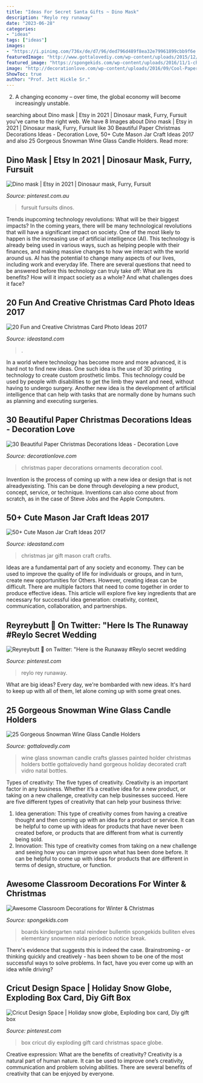 ```yaml
---
title: "Ideas For Secret Santa Gifts ~ Dino Mask"
description: "Reylo rey runaway"
date: "2023-06-28"
categories:
- "ideas"
tags: ["ideas"]
images:
- "https://i.pinimg.com/736x/de/d7/96/ded796d489f8ea32e79961899cbb9f6e.jpg"
featuredImage: "http://www.gottalovediy.com/wp-content/uploads/2015/12/411.jpg"
featured_image: "https://spongekids.com/wp-content/uploads/2016/11/1-christmas-bulletin-board-ideas-thumb.jpg"
image: "http://decorationlove.com/wp-content/uploads/2016/09/Cool-Paper-Christmas-Ornaments.jpg"
ShowToc: true
author: "Prof. Jett Hickle Sr."
---
```



2. A changing economy – over time, the global economy will become increasingly unstable.

	

		
searching about Dino mask | Etsy in 2021 | Dinosaur mask, Furry, Fursuit you've came to the right web. We have 8 Images about Dino mask | Etsy in 2021 | Dinosaur mask, Furry, Fursuit like 30 Beautiful Paper Christmas Decorations Ideas - Decoration Love, 50+ Cute Mason Jar Craft Ideas 2017 and also 25 Gorgeous Snowman Wine Glass Candle Holders. Read more:
		
    
## Dino Mask | Etsy In 2021 | Dinosaur Mask, Furry, Fursuit

<img loading=lazy src="https://i.pinimg.com/736x/de/d7/96/ded796d489f8ea32e79961899cbb9f6e.jpg" onerror="this.onerror=null;this.src='https://tse3.mm.bing.net/th?id=OIP.UNugYWANbSxaUKjwj0gKnwHaJ3&amp;pid=15.1';" alt="Dino mask | Etsy in 2021 | Dinosaur mask, Furry, Fursuit">

_Source: pinterest.com.au_

>fursuit fursuits dinos. 

	

Trends inupcoming technology revolutions: What will be their biggest impacts?
In the coming years, there will be many technological revolutions that will have a significant impact on society. One of the most likely to happen is the increasing use of artificial intelligence (AI). This technology is already being used in various ways, such as helping people with their finances, and making massive changes to how we interact with the world around us. AI has the potential to change many aspects of our lives, including work and everyday life. There are several questions that need to be answered before this technology can truly take off: What are its benefits? How will it impact society as a whole? And what challenges does it face?

    
## 20 Fun And Creative Christmas Card Photo Ideas 2017

<img loading=lazy src="https://ideastand.com/wp-content/uploads/2015/09/1-christmas-card-photo-ideas.jpg" onerror="this.onerror=null;this.src='https://tse1.mm.bing.net/th?id=OIP.bwZLfbRF7NIqyYcqYspJXQHaLy&amp;pid=15.1';" alt="20 Fun and Creative Christmas Card Photo Ideas 2017">

_Source: ideastand.com_

>. 

	

In a world where technology has become more and more advanced, it is hard not to find new ideas. One such idea is the use of 3D printing technology to create custom prosthetic limbs. This technology could be used by people with disabilities to get the limb they want and need, without having to undergo surgery. Another new idea is the development of artificial intelligence that can help with tasks that are normally done by humans such as planning and executing surgeries.

    
## 30 Beautiful Paper Christmas Decorations Ideas - Decoration Love

<img loading=lazy src="http://decorationlove.com/wp-content/uploads/2016/09/Cool-Paper-Christmas-Ornaments.jpg" onerror="this.onerror=null;this.src='https://tse3.mm.bing.net/th?id=OIP.IxjALUv3heJQc8Pk9UTYzAHaLG&amp;pid=15.1';" alt="30 Beautiful Paper Christmas Decorations Ideas - Decoration Love">

_Source: decorationlove.com_

>christmas paper decorations ornaments decoration cool. 

	

Invention is the process of coming up with a new idea or design that is not alreadyexisting. This can be done through developing a new product, concept, service, or technique. Inventions can also come about from scratch, as in the case of Steve Jobs and the Apple Computers.

    
## 50+ Cute Mason Jar Craft Ideas 2017

<img loading=lazy src="http://ideastand.com/wp-content/uploads/2014/02/mason-jar-crafts/christmas-food-gift-13.jpg" onerror="this.onerror=null;this.src='https://tse1.mm.bing.net/th?id=OIP.IOWvQxpGKOKAEkRgncZulQHaHa&amp;pid=15.1';" alt="50+ Cute Mason Jar Craft Ideas 2017">

_Source: ideastand.com_

>christmas jar gift mason craft crafts. 

	

Ideas are a fundamental part of any society and economy. They can be used to improve the quality of life for individuals or groups, and in turn, create new opportunities for Others. However, creating ideas can be difficult. There are multiple factors that need to come together in order to produce effective ideas. This article will explore five key ingredients that are necessary for successful idea generation: creativity, context, communication, collaboration, and partnerships.

    
## Reyreybutt 🦋 On Twitter: &quot;Here Is The Runaway #Reylo Secret Wedding

<img loading=lazy src="https://i.pinimg.com/736x/86/9b/85/869b8554bcc1fe3224c3249e35399072.jpg" onerror="this.onerror=null;this.src='https://tse1.mm.bing.net/th?id=OIP.jHToMcF1XK7o85s7lTQ3qQHaJ3&amp;pid=15.1';" alt="Reyreybutt 🦋 on Twitter: &quot;Here is the Runaway #Reylo secret wedding">

_Source: pinterest.com_

>reylo rey runaway. 

	

What are big ideas?
Every day, we're bombarded with new ideas. It's hard to keep up with all of them, let alone coming up with some great ones.

    
## 25 Gorgeous Snowman Wine Glass Candle Holders

<img loading=lazy src="http://www.gottalovediy.com/wp-content/uploads/2015/12/411.jpg" onerror="this.onerror=null;this.src='https://tse4.mm.bing.net/th?id=OIP.GfZ81tbtGjM6q3lLAj9oYQHaJ3&amp;pid=15.1';" alt="25 Gorgeous Snowman Wine Glass Candle Holders">

_Source: gottalovediy.com_

>wine glass snowman candle crafts glasses painted holder christmas holders bottle gottalovediy hand gorgeous holiday decorated craft vidro natal bottles. 

	

Types of creativity: The five types of creativity.
Creativity is an important factor in any business. Whether it’s a creative idea for a new product, or taking on a new challenge, creativity can help businesses succeed. Here are five different types of creativity that can help your business thrive: 
1. Idea generation: This type of creativity comes from having a creative thought and then coming up with an idea for a product or service. It can be helpful to come up with ideas for products that have never been created before, or products that are different from what is currently being sold. 
2. Innovation: This type of creativity comes from taking on a new challenge and seeing how you can improve upon what has been done before. It can be helpful to come up with ideas for products that are different in terms of design, structure, or function. 

    
## Awesome Classroom Decorations For Winter &amp; Christmas

<img loading=lazy src="https://spongekids.com/wp-content/uploads/2016/11/1-christmas-bulletin-board-ideas-thumb.jpg" onerror="this.onerror=null;this.src='https://tse3.mm.bing.net/th?id=OIP.1HnqEbdO0079Kp5W_cLmEQHaHa&amp;pid=15.1';" alt="Awesome Classroom Decorations for Winter &amp; Christmas">

_Source: spongekids.com_

>boards kindergarten natal reindeer bullentin spongekids bulliten elves elementary snowmen nida periodico notice break. 

	

There's evidence that suggests this is indeed the case. Brainstroming - or thinking quickly and creatively - has been shown to be one of the most successful ways to solve problems. In fact, have you ever come up with an idea while driving?

    
## Cricut Design Space | Holiday Snow Globe, Exploding Box Card, Diy Gift Box

<img loading=lazy src="https://i.pinimg.com/736x/70/aa/03/70aa037da0279382c41ce514364e2411.jpg" onerror="this.onerror=null;this.src='https://tse1.mm.bing.net/th?id=OIP.VkkyYX9Gez5Q92H_q1v6NAHaE8&amp;pid=15.1';" alt="Cricut Design Space | Holiday snow globe, Exploding box card, Diy gift box">

_Source: pinterest.com_

>box cricut diy exploding gift card christmas space globe. 

	

Creative expression: What are the benefits of creativity?
Creativity is a natural part of human nature. It can be used to improve one’s creativity, communication and problem solving abilities. There are several benefits of creativity that can be enjoyed by everyone.

